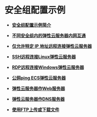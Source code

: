 # 安全组配置示例<a name="SecurityGroup_0018"></a>

-   **[安全组配置示例简介](安全组配置示例简介.md)**  

-   **[不同安全组内的弹性云服务器内网互通](不同安全组内的弹性云服务器内网互通.md)**  

-   **[仅允许特定 IP 地址远程连接弹性云服务器](仅允许特定-IP-地址远程连接弹性云服务器.md)**  

-   **[SSH远程连接Linux弹性云服务器](SSH远程连接Linux弹性云服务器.md)**  

-   **[RDP远程连接Windows弹性云服务器](RDP远程连接Windows弹性云服务器.md)**  

-   **[公网ping ECS弹性云服务器](公网ping-ECS弹性云服务器.md)**  

-   **[弹性云服务器作Web服务器](弹性云服务器作Web服务器.md)**  

-   **[弹性云服务器作DNS服务器](弹性云服务器作DNS服务器.md)**  

-   **[使用FTP上传或下载文件](使用FTP上传或下载文件.md)**  


